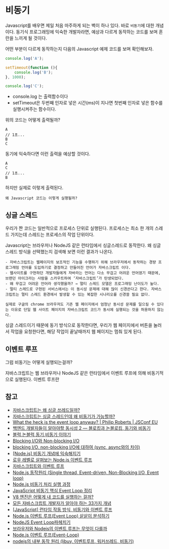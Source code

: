 # 비동기
Javascript를 배우면 제일 처음 마주하게 되는 벽이 하나 있다. 바로 `비동기`에 대한 개념이다.
동기식 프로그래밍에 익숙한 개발자라면, 예상과 다르게 동작하는 코드를 보며 혼란을 느끼게 될 것이다.

어떤 부분이 다르게 동작하는지 다음의 Javascript 예제 코드를 보며 확인해보자.

```javascript
console.log('A');

setTimeout(function (){
    console.log('B');
}, 1000);

console.log('C');
```

- console.log 는 출력함수이다
- setTimeout은 두번째 인자로 넣은 시간(ms)이 지나면 첫번째 인자로 넣은 함수를 실행시켜주는 함수이다.

위의 코드는 어떻게 출력될까?

```
A
// 1초...
B 
C
```

동기에 익숙하다면 이런 출력을 예상할 것이다.

```
A
C
// 1초...
B
```

하지만 실제로 이렇게 출력된다.

`왜 Javascript 코드는 이렇게 실행될까?`

## 싱글 스레드

우리가 짠 코드는 일반적으로 프로세스 단위로 실행된다. 프로세스는 최소 한 개의 스레드 가지는데 스레드는 프로세스의 작업 단위이다.

Javascript는 브라우저나 NodeJS 같은 런타임에서 싱글스레드로 동작한다. 왜 싱글 스레드 방식을 선택했는지 검색해 보면 이런 결과가 나온다.

```
- 자바스크립트는 웹페이지의 보조적인 기능을 수행하기 위해 브라우저에서 동작하는 경량 프로그래밍 언어를 도입하기로 결정하고 만들어진 언어가 자바스크립트 이다.
- 웹사이트를 구현하던 개발자들에게 자바라는 언어는 다소 무겁고 어려운 언어였기 때문에, 브랜던 아이크라는 사람을 스카우트하여 ‘자바스크립트’가 탄생되었다.
- 왜 무겁고 어려운 언어라 생각했을까? → 멀티 스레드 모델은 프로그래밍 난이도가 높다.
- 멀티 스레드로 구현된 서비스에서는 이 동시성 문제에 대해 많이 신경쓴다고 한다. 자바스크립트는 멀티 스레드 환경에서 발생할 수 있는 복잡한 시나리오를 신경쓸 필요 없다.

실제로 구글의 chrome 브라우저도 기존 웹 페이지에서 엄청난 동시성 문제를 일으킬 수 있다는 이유로 단일 웹 사이트 페이지의 자바스크립트 코드가 동시에 실행되는 것을 허용하지 않는다.
```

싱글 스레드이기 때문에 동기 방식으로 동작한다면, 우리가 웹 페이지에서 버튼을 눌러서 작업을 요청한다면, 해당 작업이 끝날때까지 웹 페이지는 멈춰 있게 된다.

## 이벤트 루프

그럼 비동기는 어떻게 실행되는걸까?

자바스크립트는 웹 브라우저나 NodeJS 같은 런타임에서 이벤트 루프에 의해 비동기적으로 실행된다. 이벤트 루프란 




## 참고
- [자바스크립트는 왜 싱글 쓰레드일까?](https://chanyeong.com/blog/post/44)
- [자바스크립트는 싱글 스레드인데 왜 비동기가 가능할까?](https://stitchcoding.tistory.com/44)
- [What the heck is the event loop anyway? | Philip Roberts | JSConf EU](https://www.youtube.com/watch?v=8aGhZQkoFbQ)
- [백엔드 개발자들이 알아야할 동시성 2 — 블로킹과 논블로킹, 동기와 비동기](https://choi-geonu.medium.com/백엔드-개발자들이-알아야할-동시성-2-블로킹과-논블로킹-동기와-비동기-e11b3d01fdf8)
- [블럭,논블럭,동기,비동기 이야기](https://hamait.tistory.com/930)
- [Blocking I/O와 Non-blocking I/O](https://youtu.be/XNGfl3sfErc)
- [blocking I/O, non-blocking I/O에 대하여 (sync, async와의 차이)](https://etloveguitar.tistory.com/140)
- [[Node.js] 비동기 개념에 익숙해지기](https://elvanov.com/2682)
- [로우 레벨로 살펴보는 Node.js 이벤트 루프](https://evan-moon.github.io/2019/08/01/nodejs-event-loop-workflow/)
- [자바스크립트와 이벤트 루프](https://meetup.nhncloud.com/posts/89)
- [Node.js 동작원리 (Single thread, Event-driven, Non-Blocking I/O, Event loop)](https://medium.com/@vdongbin/node-js-%EB%8F%99%EC%9E%91%EC%9B%90%EB%A6%AC-single-thread-event-driven-non-blocking-i-o-event-loop-ce97e58a8e21)
- [Node.js 비동기 처리 실행 과정](https://keyhyuk-kim.medium.com/node-js-promise%EC%9D%98-%EC%8B%A4%ED%96%89-%EA%B3%BC%EC%A0%95-c48e8c902779)
- [JavaScript 비동기 핵심 Event Loop 정리](https://medium.com/sjk5766/javascript-%EB%B9%84%EB%8F%99%EA%B8%B0-%ED%95%B5%EC%8B%AC-event-loop-%EC%A0%95%EB%A6%AC-422eb29231a8)
- [V8 엔진은 어떻게 내 코드를 실행하는 걸까?](https://evan-moon.github.io/2019/06/28/v8-analysis/)
- [모든 자바스크립트 개발자가 알아야 하는 33가지 개념](https://github.com/yjs03057/33-js-concepts)
- [[JavaScript] 런타임 작동 방식, 비동기와 이벤트 루프](https://hanamon.kr/javascript-%EB%9F%B0%ED%83%80%EC%9E%84-%EC%9E%91%EB%8F%99-%EB%B0%A9%EC%8B%9D-%EB%B9%84%EB%8F%99%EA%B8%B0%EC%99%80-%EC%9D%B4%EB%B2%A4%ED%8A%B8-%EB%A3%A8%ED%94%84/)
- [Node.js 이벤트 루프(Event Loop) 샅샅이 분석하기](https://www.korecmblog.com/node-js-event-loop/)
- [NodeJS Event Loop파헤치기](https://medium.com/zigbang/nodejs-event-loop%ED%8C%8C%ED%97%A4%EC%B9%98%EA%B8%B0-16e9290f2b30)
- [브라우저와 Nodejs의 이벤트 루프는 무엇이 다를까](https://yceffort.kr/2021/08/browser-nodejs-event-loop)
- [Node.js 이벤트 루프(Event-Loop)](https://velog.io/@dosomething/Node.js-%EC%9D%B4%EB%B2%A4%ED%8A%B8-%EB%A3%A8%ED%94%84Event-Loop)
- [nodejs의 내부 동작 원리 (libuv, 이벤트루프, 워커쓰레드, 비동기)](https://sjh836.tistory.com/149)